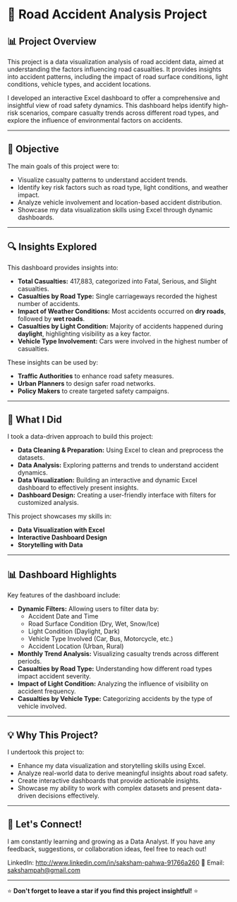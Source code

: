 # 🚗 Road Accident Analysis Project  

## 📊 Project Overview  
This project is a data visualization analysis of road accident data, aimed at understanding the factors influencing road casualties. It provides insights into accident patterns, including the impact of road surface conditions, light conditions, vehicle types, and accident locations.  

I developed an interactive Excel dashboard to offer a comprehensive and insightful view of road safety dynamics. This dashboard helps identify high-risk scenarios, compare casualty trends across different road types, and explore the influence of environmental factors on accidents.  

---

## 🎯 Objective  
The main goals of this project were to:  
- Visualize casualty patterns to understand accident trends.  
- Identify key risk factors such as road type, light conditions, and weather impact.  
- Analyze vehicle involvement and location-based accident distribution.  
- Showcase my data visualization skills using Excel through dynamic dashboards.  

---

## 🔍 Insights Explored  
This dashboard provides insights into:  
- **Total Casualties:** 417,883, categorized into Fatal, Serious, and Slight casualties.  
- **Casualties by Road Type:** Single carriageways recorded the highest number of accidents.  
- **Impact of Weather Conditions:** Most accidents occurred on **dry roads**, followed by **wet roads**.  
- **Casualties by Light Condition:** Majority of accidents happened during **daylight**, highlighting visibility as a key factor.  
- **Vehicle Type Involvement:** Cars were involved in the highest number of casualties.  

These insights can be used by:  
- **Traffic Authorities** to enhance road safety measures.  
- **Urban Planners** to design safer road networks.  
- **Policy Makers** to create targeted safety campaigns.  

---

## 🚀 What I Did  
I took a data-driven approach to build this project:  
- **Data Cleaning & Preparation:** Using Excel to clean and preprocess the datasets.  
- **Data Analysis:** Exploring patterns and trends to understand accident dynamics.  
- **Data Visualization:** Building an interactive and dynamic Excel dashboard to effectively present insights.  
- **Dashboard Design:** Creating a user-friendly interface with filters for customized analysis.  

This project showcases my skills in:  
- **Data Visualization with Excel**  
- **Interactive Dashboard Design**  
- **Storytelling with Data**  

---

## 📊 Dashboard Highlights  
Key features of the dashboard include:  
- **Dynamic Filters:** Allowing users to filter data by:  
  - Accident Date and Time  
  - Road Surface Condition (Dry, Wet, Snow/Ice)  
  - Light Condition (Daylight, Dark)  
  - Vehicle Type Involved (Car, Bus, Motorcycle, etc.)  
  - Accident Location (Urban, Rural)  
- **Monthly Trend Analysis:** Visualizing casualty trends across different periods.  
- **Casualties by Road Type:** Understanding how different road types impact accident severity.  
- **Impact of Light Condition:** Analyzing the influence of visibility on accident frequency.  
- **Casualties by Vehicle Type:** Categorizing accidents by the type of vehicle involved.  

---

## 💡 Why This Project?  
I undertook this project to:  
- Enhance my data visualization and storytelling skills using Excel.  
- Analyze real-world data to derive meaningful insights about road safety.  
- Create interactive dashboards that provide actionable insights.  
- Showcase my ability to work with complex datasets and present data-driven decisions effectively.  

---

## 🤝 Let's Connect!  
I am constantly learning and growing as a Data Analyst. If you have any feedback, suggestions, or collaboration ideas, feel free to reach out!  

LinkedIn: http://www.linkedin.com/in/saksham-pahwa-91766a260 
📧 Email: sakshampah@gmail.com  

---

⭐ **Don't forget to leave a star if you find this project insightful!** ⭐
